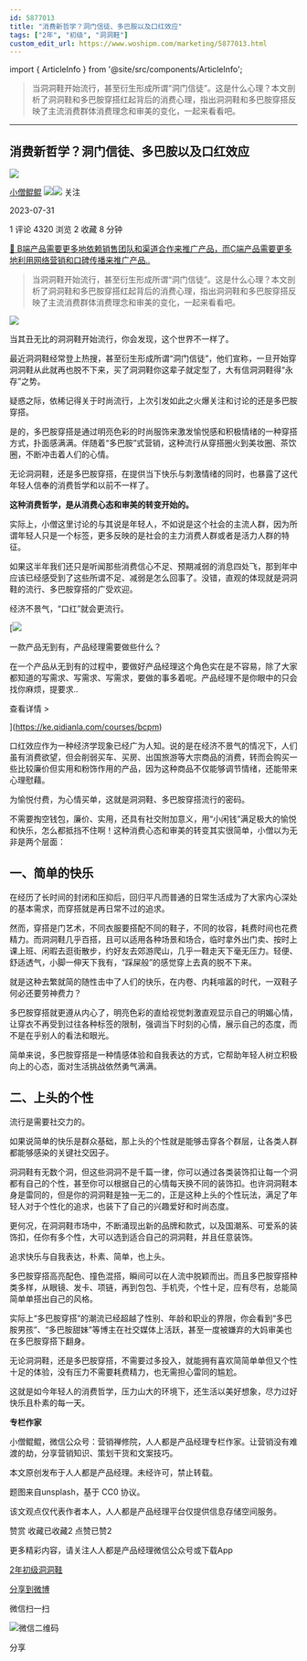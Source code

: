 ```yaml
---
id: 5877013
title: "消费新哲学？洞门信徒、多巴胺以及口红效应"
tags: ["2年", "初级", "洞洞鞋"]
custom_edit_url: https://www.woshipm.com/marketing/5877013.html
---
```

import { ArticleInfo } from '@site/src/components/ArticleInfo';

<ArticleInfo
    author="小僧鲲鲲"
    authorLink="https://www.woshipm.com/u/164906"
    published="2023-07-31"
    views={4320}
    comments={1}
    collects={2}
/>

> 当洞洞鞋开始流行，甚至衍生形成所谓“洞门信徒”。这是什么心理？本文剖析了洞洞鞋和多巴胺穿搭红起背后的消费心理，指出洞洞鞋和多巴胺穿搭反映了主流消费群体消费理念和审美的变化，一起来看看吧。

---

## 消费新哲学？洞门信徒、多巴胺以及口红效应

[![](https://image.woshipm.com/wp-files/2021/07/qN0e2DmFobqmS4u4vWmD.jpg!/both/72x72)](https://www.woshipm.com/u/164906)

[小僧鲲鲲](https://www.woshipm.com/u/164906) ![](https://static.woshipm.com/tag/1121_1@2x.png)![](https://static.woshipm.com/tag/2105_1@2x.png) 关注

2023-07-31

1 评论 4320 浏览 2 收藏 8 分钟

[🔗 B端产品需要更多地依赖销售团队和渠道合作来推广产品，而C端产品需要更多地利用网络营销和口碑传播来推广产品..](https://ke.qidianla.com/courses/bcpm)

> 当洞洞鞋开始流行，甚至衍生形成所谓“洞门信徒”。这是什么心理？本文剖析了洞洞鞋和多巴胺穿搭红起背后的消费心理，指出洞洞鞋和多巴胺穿搭反映了主流消费群体消费理念和审美的变化，一起来看看吧。

![](https://image.woshipm.com/2023/04/14/91ec3c2a-da8d-11ed-9485-00163e0b5ff3.jpg)

当其丑无比的洞洞鞋开始流行，你会发现，这个世界不一样了。

最近洞洞鞋经常登上热搜，甚至衍生形成所谓“洞门信徒”，他们宣称，一旦开始穿洞洞鞋从此就再也脱不下来，买了洞洞鞋你这辈子就定型了，大有信洞洞鞋得“永存”之势。

疑惑之际，依稀记得关于时尚流行，上次引发如此之火爆关注和讨论的还是多巴胺穿搭。

是的，多巴胺穿搭是通过明亮色彩的时尚服饰来激发愉悦感和积极情绪的一种穿搭方式，扑面感满满。伴随着“多巴胺”式营销，这种流行从穿搭圈火到美妆圈、茶饮圈，不断冲击着人们的心情。

无论洞洞鞋，还是多巴胺穿搭，在提供当下快乐与刺激情绪的同时，也暴露了这代年轻人信奉的消费哲学和以前不一样了。

**这种消费哲学，是从消费心态和审美的转变开始的。**

实际上，小僧这里讨论的与其说是年轻人，不如说是这个社会的主流人群，因为所谓年轻人只是一个标签，更多反映的是社会的主力消费人群或者是活力人群的特征。

如果这半年我们还只是听闻那些消费信心不足、预期减弱的消息四处飞，那到年中应该已经感受到了这些所谓不足、减弱是怎么回事了。没错，直观的体现就是洞洞鞋的流行、多巴胺穿搭的广受欢迎。

经济不景气，“口红”就会更流行。

[![](https://image.woshipm.com/2023/08/02/58dc678c-30e3-11ee-88e7-00163e0b5ff3.png)

一款产品无到有，产品经理需要做些什么？

在一个产品从无到有的过程中，要做好产品经理这个角色实在是不容易，除了大家都知道的写需求、写需求、写需求，要做的事多着呢。产品经理不是你眼中的只会找你麻烦，提要求..

查看详情 >

](https://ke.qidianla.com/courses/bcpm)

口红效应作为一种经济学现象已经广为人知。说的是在经济不景气的情况下，人们虽有消费欲望，但会削弱买车、买房、出国旅游等大宗商品的消费，转而会购买一些比较廉价但实用和粉饰作用的产品，因为这种商品不仅能够调节情绪，还能带来心理慰藉。

为愉悦付费，为心情买单，这就是洞洞鞋、多巴胺穿搭流行的密码。

不需要掏空钱包，廉价、实用，还具有社交附加意义，用“小闲钱”满足极大的愉悦和快乐，怎么都抵挡不住啊！这种消费心态和审美的转变其实很简单，小僧以为无非是两个层面：

## 一、简单的快乐

在经历了长时间的封闭和压抑后，回归平凡而普通的日常生活成为了大家内心深处的基本需求，而穿搭就是再日常不过的追求。

然而，穿搭是门艺术，不同衣服要搭配不同的鞋子，不同的妆容，耗费时间也花费精力。而洞洞鞋几乎百搭，且可以适用各种场景和场合，临时拿外出门卖、按时上课上班、闲暇去逛街散步，约好友去郊游爬山，几乎一鞋走天下毫无压力。轻便、舒适透气，小脚一伸天下我有，“踩屎般”的感觉穿上去真的脱不下来。

就是这种去繁就简的随性击中了人们的快乐，在内卷、内耗喧嚣的时代，一双鞋子何必还要劳神费力？

多巴胺穿搭就更遵从内心了，明亮色彩的直给视觉刺激直观显示自己的明媚心情，让穿衣不再受到过往各种标签的限制，强调当下时刻的心情，展示自己的态度，而不是在乎别人的看法和眼光。

简单来说，多巴胺穿搭是一种情感体验和自我表达的方式，它帮助年轻人树立积极向上的心态，面对生活挑战依然勇气满满。

## 二、上头的个性

流行是需要社交力的。

如果说简单的快乐是群众基础，那上头的个性就是能够击穿各个群层，让各类人群都能够感染的关键社交因子。

洞洞鞋有无数个洞，但这些洞洞不是千篇一律，你可以通过各类装饰扣让每一个洞都有自己的个性，甚至你可以根据自己的心情每天换不同的装饰扣。也许洞洞鞋本身是雷同的，但是你的洞洞鞋是独一无二的，正是这种上头的个性玩法，满足了年轻人对于个性化的追求，也装下了自己的兴趣爱好和时尚态度。

更何况，在洞洞鞋市场中，不断涌现出新的品牌和款式，以及国潮系、可爱系的装饰扣，任你有多个性，大可以选到适合自己的洞洞鞋，并且任意装饰。

追求快乐与自我表达，朴素、简单，也上头。

多巴胺穿搭高亮配色、撞色混搭，瞬间可以在人流中脱颖而出。而且多巴胺穿搭种类多样，从眼镜、发卡、项链，再到包包、手机壳，个性十足，应有尽有，总能简简单单搭出自己的风格。

实际上“多巴胺穿搭”的潮流已经超越了性别、年龄和职业的界限，你会看到“多巴胺男孩”、“多巴胺甜妹”等博主在社交媒体上活跃，甚至一度被嫌弃的大妈审美也在多巴胺穿搭下翻身。

无论洞洞鞋，还是多巴胺穿搭，不需要过多投入，就能拥有喜欢简简单单但又个性十足的体验，没有压力不需要耗费精力，也无需担心雷同的尴尬。

这就是如今年轻人的消费哲学，压力山大的环境下，还生活以美好想象，尽力过好快乐且朴素的每一天。

**专栏作家**

小僧鲲鲲，微信公众号：营销禅修院，人人都是产品经理专栏作家。让营销没有难渡的劫，分享营销知识、策划干货和文案技巧。

本文原创发布于人人都是产品经理。未经许可，禁止转载。

题图来自unsplash，基于 CC0 协议。

该文观点仅代表作者本人，人人都是产品经理平台仅提供信息存储空间服务。

赞赏 收藏已收藏2 点赞已赞2

更多精彩内容，请关注人人都是产品经理微信公众号或下载App

[2年](https://www.woshipm.com/tag/2%e5%b9%b4)[初级](https://www.woshipm.com/tag/%e5%88%9d%e7%ba%a7)[洞洞鞋](https://www.woshipm.com/tag/%e6%b4%9e%e6%b4%9e%e9%9e%8b)

[分享到微博](https://service.weibo.com/share/share.php?appkey=2775287854&title=消费新哲学？洞门信徒、多巴胺以及口红效应&url=https://www.woshipm.com/marketing/5877013.html&pic=https://image.woshipm.com/2023/04/14/91ec3c2a-da8d-11ed-9485-00163e0b5ff3.jpg)

微信扫一扫

![微信二维码](https://api.pwmqr.com/qrcode/create/?url=https://www.woshipm.com/marketing/5877013.html)

分享